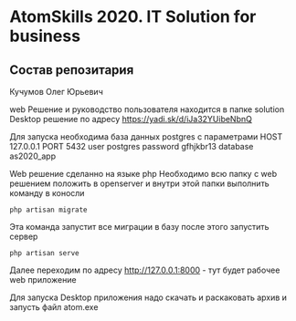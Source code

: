 # AtomSkills 2020. IT Solution for business

## Состав репозитария

Кучумов Олег Юрьевич

web Решение и руководство пользователя находится в папке solution
Desktop решение по адресу https://yadi.sk/d/iJa32YUibeNbnQ

Для запуска необходима база данных postgres c параметрами
HOST 127.0.0.1
PORT 5432
user postgres
password gfhjkbr13
database as2020_app



Web решение сделанно на языке php
Необходимо всю папку с web решением положить в openserver и внутри этой папки выполнить команду в коносли

`php artisan migrate` 

Эта команда запустит все миграции в базу
после этого запустить сервер

`php artisan serve`

Далее переходим по адресу http://127.0.0.1:8000 - тут будет рабочее web приложение

Для запуска Desktop приложения надо скачать и раскаковать архив и запусть файл atom.exe